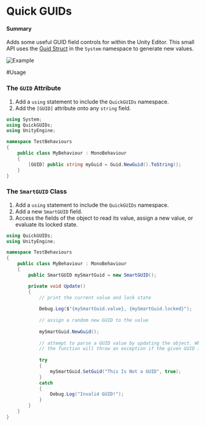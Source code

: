 # Quick GUIDs
#### Summary
Adds some useful GUID field controls for within the Unity Editor. This small API uses the [Guid Struct](https://docs.microsoft.com/en-us/dotnet/api/system.guid?view=net-5.0) in the `System` namespace to generate new values.

![Example](https://i.imgur.com/kETVeFu.gif)

#Usage
### The `GUID` Attribute
1. Add a `using` statement to include the `QuickGUIDs` namespace.
2. Add the `[GUID]` attribute onto any `string` field. 
```c#
using System;
using QuickGUIDs;
using UnityEngine;

namespace TestBehaviours
{
    public class MyBehaviour : MonoBehaviour
    {
        [GUID] public string myGuid = Guid.NewGuid().ToString();
    }
}
```

### The `SmartGUID` Class
1. Add a `using` statement to include the `QuickGUIDs` namespace.
2. Add a new `SmartGUID` field.
3. Access the fields of the object to read its value, assign a new value, or evaluate its locked state.
```c#
using QuickGUIDs;
using UnityEngine;

namespace TestBehaviours
{
    public class MyBehaviour : MonoBehaviour
    {
        public SmartGUID mySmartGuid = new SmartGUID();

        private void Update()
        {
            // print the current value and lock state
        
            Debug.Log($"{mySmartGuid.value}, {mySmartGuid.locked}");
            
            // assign a random new GUID to the value
            
            mySmartGuid.NewGuid(); 
            
            // attempt to parse a GUID value by updating the object. When the second parameter is true,
            // the function will throw an exception if the given GUID isn't valid.
            
            try 
            {
                mySmartGuid.SetGuid("This Is Not a GUID", true);
            } 
            catch 
            {
                Debug.Log("Invalid GUID!");
            }
        }
    }
}
```